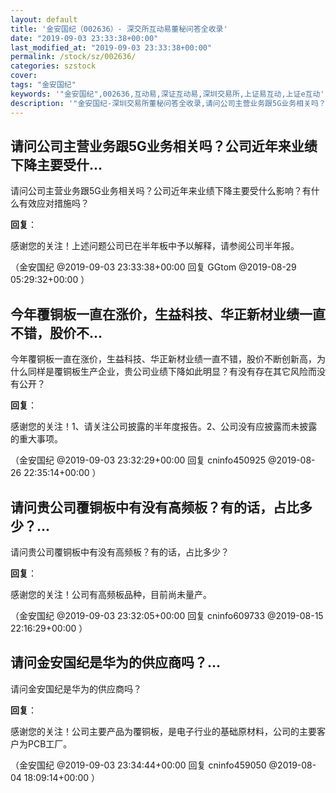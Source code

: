 ```yaml
---
layout: default
title: '金安国纪（002636）- 深交所互动易董秘问答全收录'
date: "2019-09-03 23:33:38+00:00"
last_modified_at: "2019-09-03 23:33:38+00:00"
permalink: /stock/sz/002636/
categories: szstock
cover: 
tags: "金安国纪"
keywords: '"金安国纪",002636,互动易,深证互动易,深圳交易所,上证易互动,上证e互动'
description: '"金安国纪-深圳交易所董秘问答全收录,请问公司主营业务跟5G业务相关吗？公司近年来业绩下降主要受什么影响？有什么有效应对措施吗？"'
---
```


## 请问公司主营业务跟5G业务相关吗？公司近年来业绩下降主要受什...

请问公司主营业务跟5G业务相关吗？公司近年来业绩下降主要受什么影响？有什么有效应对措施吗？

**回复**：

感谢您的关注！上述问题公司已在半年板中予以解释，请参阅公司半年报。 

（金安国纪  @2019-09-03 23:33:38+00:00 回复 GGtom  @2019-08-29 05:29:32+00:00 ）

## 今年覆铜板一直在涨价，生益科技、华正新材业绩一直不错，股价不...

今年覆铜板一直在涨价，生益科技、华正新材业绩一直不错，股价不断创新高，为什么同样是覆铜板生产企业，贵公司业绩下降如此明显？有没有存在其它风险而没有公开？

**回复**：

感谢您的关注！1、请关注公司披露的半年度报告。2、公司没有应披露而未披露的重大事项。 

（金安国纪  @2019-09-03 23:32:29+00:00 回复 cninfo450925  @2019-08-26 22:35:14+00:00 ）

## 请问贵公司覆铜板中有没有高频板？有的话，占比多少？...

请问贵公司覆铜板中有没有高频板？有的话，占比多少？

**回复**：

感谢您的关注！公司有高频板品种，目前尚未量产。 

（金安国纪  @2019-09-03 23:32:05+00:00 回复 cninfo609733  @2019-08-15 22:16:29+00:00 ）

## 请问金安国纪是华为的供应商吗？...

请问金安国纪是华为的供应商吗？

**回复**：

感谢您的关注！公司主要产品为覆铜板，是电子行业的基础原材料，公司的主要客户为PCB工厂。 

（金安国纪  @2019-09-03 23:34:44+00:00 回复 cninfo459050  @2019-08-04 18:09:14+00:00 ）

